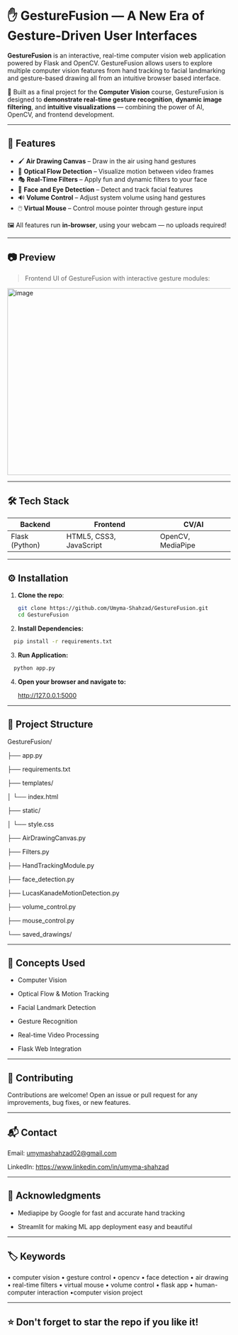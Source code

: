 # ✋ GestureFusion — A New Era of Gesture-Driven User Interfaces

**GestureFusion** is an interactive, real-time computer vision web application powered by Flask and OpenCV. GestureFusion allows users to explore multiple computer vision features from hand tracking to facial landmarking and gesture-based drawing all from an intuitive browser based interface.

🌟 Built as a final project for the **Computer Vision** course, GestureFusion is designed to **demonstrate real-time gesture recognition**, **dynamic image filtering**, and **intuitive visualizations** — combining the power of AI, OpenCV, and frontend development.

---
## 🚀 Features

- 🖌️ **Air Drawing Canvas** – Draw in the air using hand gestures
- 🌊 **Optical Flow Detection** – Visualize motion between video frames
- 🎭 **Real-Time Filters** – Apply fun and dynamic filters to your face
- 👀 **Face and Eye Detection** – Detect and track facial features
- 🔊 **Volume Control** – Adjust system volume using hand gestures
- 🖱️ **Virtual Mouse** – Control mouse pointer through gesture input

🖼️ All features run **in-browser**, using your webcam — no uploads required!

---

## 📷 Preview

> Frontend UI of GestureFusion with interactive gesture modules:

<img width="944" height="421" alt="image" src="https://github.com/user-attachments/assets/4d603443-87cd-47bc-aa60-41ade7585042" />

---

## 🛠️ Tech Stack

| Backend | Frontend | CV/AI |
|--------|----------|--------|
| Flask (Python) | HTML5, CSS3, JavaScript | OpenCV, MediaPipe |

---

## ⚙️ Installation

1. **Clone the repo**:
   ```bash
   git clone https://github.com/Umyma-Shahzad/GestureFusion.git
   cd GestureFusion
   
2. **Install Dependencies:**
```bash
  pip install -r requirements.txt
```

3. **Run Application:**

```bash
  python app.py
```
4. **Open your browser and navigate to:**

     http://127.0.0.1:5000
  
---
## 📁 **Project Structure**

GestureFusion/

├── app.py

├── requirements.txt

├── templates/

│   └── index.html

├── static/

│   └── style.css

├── AirDrawingCanvas.py

├── Filters.py

├── HandTrackingModule.py

├── face_detection.py

├── LucasKanadeMotionDetection.py

├── volume_control.py

├── mouse_control.py

└── saved_drawings/

---

## 🧠 **Concepts Used**

  - Computer Vision

  - Optical Flow & Motion Tracking

  - Facial Landmark Detection

  - Gesture Recognition

  - Real-time Video Processing

  - Flask Web Integration

---
## 🤝 Contributing
Contributions are welcome! Open an issue or pull request for any improvements, bug fixes, or new features.

---

## 📬 **Contact**

Email: umymashahzad02@gmail.com

LinkedIn: https://www.linkedin.com/in/umyma-shahzad

---
## 🙏 Acknowledgments

- Mediapipe by Google for fast and accurate hand tracking

- Streamlit for making ML app deployment easy and beautiful
---

## 🏷️ **Keywords**

• computer vision • gesture control • opencv • face detection • air drawing • real-time filters • virtual mouse • volume control • flask app • human-computer interaction •computer vision project

---

## **⭐ Don't forget to star the repo if you like it!**

